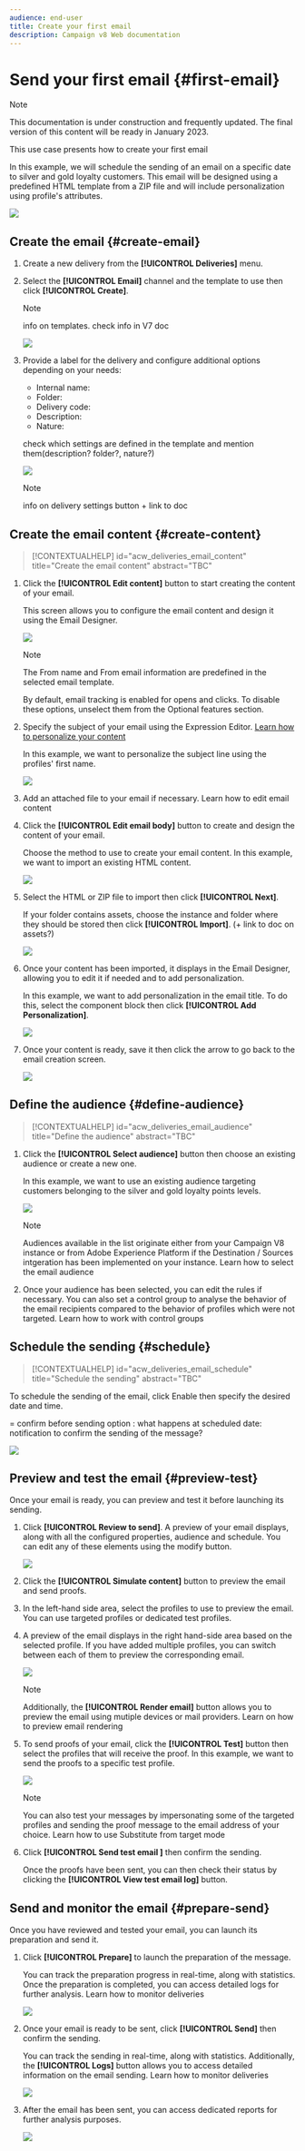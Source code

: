 ```yaml
---
audience: end-user
title: Create your first email
description: Campaign v8 Web documentation
---
```

# Send your first email {#first-email}

>[!NOTE]
>
>This documentation is under construction and frequently updated. The final version of this content will be ready in January 2023.

This use case presents how to create your first email 

In this example, we will schedule the sending of an email on a specific date to silver and gold loyalty customers. This email will be designed using a predefined HTML template from a ZIP file and will include personalization using profile's attributes.

![](assets/delivery-list.png)

## Create the email {#create-email}

1. Create a new delivery from the **[!UICONTROL Deliveries]** menu.
1. Select the **[!UICONTROL Email]** channel and the template to use then click **[!UICONTROL Create]**.

    >[!NOTE]
    >
    >info on templates. check info in V7 doc

    ![](assets/channel-template.png)

1. Provide a label for the delivery and configure additional options depending on your needs:

    * Internal name: 
    * Folder: 
    * Delivery code: 
    * Description: 
    * Nature: 
    
    check which settings are defined in the template and mention them(description? folder?, nature?)

    ![](assets/email-properties.png)

    >[!NOTE]
    >
    >info on delivery settings button + link to doc

## Create the email content {#create-content}

>[!CONTEXTUALHELP]
>id="acw_deliveries_email_content"
>title="Create the email content"
>abstract="TBC"

1. Click the **[!UICONTROL Edit content]** button to start creating the content of your email. 

   This screen allows you to configure the email content and design it using the Email Designer.

    ![](assets/edit-content.png)

    >[!NOTE]
    >
    >The From name and From email information are predefined in the selected email template.
    >
    >By default, email tracking is enabled for opens and clicks. To disable these options, unselect them from the Optional features section.

1. Specify the subject of your email using the Expression Editor. [Learn how to personalize your content](../personalization/personalize.md)

    In this example, we want to personalize the subject line using the profiles' first name.

    ![](assets/subject-line.png)

1. Add an attached file to your email if necessary. Learn how to edit email content

1. Click the **[!UICONTROL Edit email body]** button to create and design the content of your email.

    Choose the method to use to create your email content. In this example, we want to import an existing HTML content.

    ![](assets/import-html.png)

1. Select the HTML or ZIP file to import then click **[!UICONTROL Next]**.

    If your folder contains assets, choose the instance and folder where they should be stored then click **[!UICONTROL Import]**. (+ link to doc on assets?)

    ![](assets/import-folder.png)

1. Once your content has been imported, it displays in the Email Designer, allowing you to edit it if needed and to add personalization.

    In this example, we want to add personalization in the email title. To do this, select the component block then click **[!UICONTROL Add Personalization]**.

    ![](assets/add-perso.png)

1. Once your content is ready, save it then click the arrow to go back to the email creation screen.

    ![](assets/save-content.png)

## Define the audience {#define-audience}

>[!CONTEXTUALHELP]
>id="acw_deliveries_email_audience"
>title="Define the audience"
>abstract="TBC"

1. Click the **[!UICONTROL Select audience]** button then choose an existing audience or create a new one.

    In this example, we want to use an existing audience targeting customers belonging to the silver and gold loyalty points levels.

    ![](assets/create-audience.png)

    >[!NOTE]
    >
    >Audiences available in the list originate either from your Campaign V8 instance or from Adobe Experience Platform if the Destination / Sources intgeration has been implemented on your instance. Learn how to select the email audience 

1. Once your audience has been selected, you can edit the rules if necessary. You can also set a control group to analyse the behavior of the email recipients compared to the behavior of profiles which were not targeted. Learn how to work with control groups

## Schedule the sending {#schedule}

>[!CONTEXTUALHELP]
>id="acw_deliveries_email_schedule"
>title="Schedule the sending"
>abstract="TBC"

To schedule the sending of the email, click Enable then specify the desired date and time. 

= confirm before sending option : what happens at scheduled date: notification to confirm the sending of the message?

![](assets/schedule.png)

## Preview and test the email {#preview-test}

Once your email is ready, you can preview and test it before launching its sending.

1. Click **[!UICONTROL Review to send]**. A preview of your email displays, along with all the configured properties, audience and schedule. You can edit any of these elements using the modify button.

    ![](assets/review-email.png)

1. Click the **[!UICONTROL Simulate content]** button to preview the email and send proofs.

1. In the left-hand side area, select the profiles to use to preview the email. You can use targeted profiles or dedicated test profiles.

1. A preview of the email displays in the right hand-side area based on the selected profile. If you have added multiple profiles, you can switch between each of them to preview the corresponding email.

    ![](assets/preview.png)

    >[!NOTE]
    >
    >Additionally, the **[!UICONTROL Render email]** button allows you to preview the email using mutiple devices or mail providers. Learn on how to preview email rendering

1. To send proofs of your email, click the **[!UICONTROL Test]** button then select the profiles that will receive the proof. In this example, we want to send the proofs to a specific test profile.

    ![](assets/proof-test-profile.png)

    >[!NOTE]
    >
    >You can also test your messages by impersonating some of the targeted profiles and sending the proof message to the email address of your choice. Learn how to use Substitute from target mode

1. Click **[!UICONTROL Send test email ]** then confirm the sending.

    Once the proofs have been sent, you can then check their status by clicking the **[!UICONTROL View test email log]** button.

## Send and monitor the email {#prepare-send}

Once you have reviewed and tested your email, you can launch its preparation and send it.

1. Click **[!UICONTROL Prepare]** to launch the preparation of the message.
    
    You can track the preparation progress in real-time, along with statistics. Once the preparation is completed, you can access detailed logs for further analysis. Learn how to monitor deliveries
    
    ![](assets/preparation.png)
 
1. Once your email is ready to be sent, click **[!UICONTROL Send]** then confirm the sending.

    You can track the sending in real-time, along with statistics. Additionally, the **[!UICONTROL Logs]** button allows you to access detailed information on the email sending. Learn how to monitor deliveries

    ![](assets/logs.png)     

1. After the email has been sent, you can access dedicated reports for further analysis purposes. 

    ![](assets/reports.png)     

